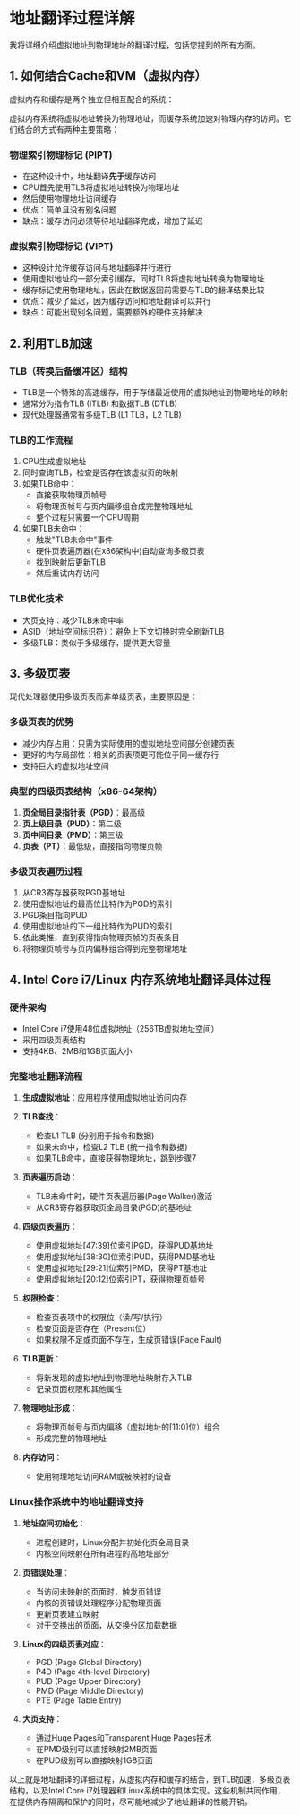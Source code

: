 # 地址翻译过程详解

我将详细介绍虚拟地址到物理地址的翻译过程，包括您提到的所有方面。

## 1. 如何结合Cache和VM（虚拟内存）

虚拟内存和缓存是两个独立但相互配合的系统：

虚拟内存系统将虚拟地址转换为物理地址，而缓存系统加速对物理内存的访问。它们结合的方式有两种主要策略：

### 物理索引物理标记 (PIPT)
- 在这种设计中，地址翻译**先于**缓存访问
- CPU首先使用TLB将虚拟地址转换为物理地址
- 然后使用物理地址访问缓存
- 优点：简单且没有别名问题
- 缺点：缓存访问必须等待地址翻译完成，增加了延迟

### 虚拟索引物理标记 (VIPT)
- 这种设计允许缓存访问与地址翻译并行进行
- 使用虚拟地址的一部分索引缓存，同时TLB将虚拟地址转换为物理地址
- 缓存标记使用物理地址，因此在数据返回前需要与TLB的翻译结果比较
- 优点：减少了延迟，因为缓存访问和地址翻译可以并行
- 缺点：可能出现别名问题，需要额外的硬件支持解决

## 2. 利用TLB加速

### TLB（转换后备缓冲区）结构
- TLB是一个特殊的高速缓存，用于存储最近使用的虚拟地址到物理地址的映射
- 通常分为指令TLB (ITLB) 和数据TLB (DTLB)
- 现代处理器通常有多级TLB (L1 TLB，L2 TLB)

### TLB的工作流程
1. CPU生成虚拟地址
2. 同时查询TLB，检查是否存在该虚拟页的映射
3. 如果TLB命中：
   - 直接获取物理页帧号
   - 将物理页帧号与页内偏移组合成完整物理地址
   - 整个过程只需要一个CPU周期
4. 如果TLB未命中：
   - 触发"TLB未命中"事件
   - 硬件页表遍历器(在x86架构中)自动查询多级页表
   - 找到映射后更新TLB
   - 然后重试内存访问

### TLB优化技术
- 大页支持：减少TLB未命中率
- ASID（地址空间标识符）：避免上下文切换时完全刷新TLB
- 多级TLB：类似于多级缓存，提供更大容量

## 3. 多级页表

现代处理器使用多级页表而非单级页表，主要原因是：

### 多级页表的优势
- 减少内存占用：只需为实际使用的虚拟地址空间部分创建页表
- 更好的内存局部性：相关的页表项更可能位于同一缓存行
- 支持巨大的虚拟地址空间

### 典型的四级页表结构（x86-64架构）
1. **页全局目录指针表（PGD）**：最高级
2. **页上级目录（PUD）**：第二级
3. **页中间目录（PMD）**：第三级
4. **页表（PT）**：最低级，直接指向物理页帧

### 多级页表遍历过程
1. 从CR3寄存器获取PGD基地址
2. 使用虚拟地址的最高位比特作为PGD的索引
3. PGD条目指向PUD
4. 使用虚拟地址的下一组比特作为PUD的索引
5. 依此类推，直到获得指向物理页帧的页表条目
6. 将物理页帧号与页内偏移组合得到完整物理地址

## 4. Intel Core i7/Linux 内存系统地址翻译具体过程

### 硬件架构
- Intel Core i7使用48位虚拟地址（256TB虚拟地址空间）
- 采用四级页表结构
- 支持4KB、2MB和1GB页面大小

### 完整地址翻译流程

1. **生成虚拟地址**：应用程序使用虚拟地址访问内存

2. **TLB查找**：
   - 检查L1 TLB (分别用于指令和数据)
   - 如果未命中，检查L2 TLB (统一指令和数据)
   - 如果TLB命中，直接获得物理地址，跳到步骤7

3. **页表遍历启动**：
   - TLB未命中时，硬件页表遍历器(Page Walker)激活
   - 从CR3寄存器获取页全局目录(PGD)的基地址

4. **四级页表遍历**：
   - 使用虚拟地址[47:39]位索引PGD，获得PUD基地址
   - 使用虚拟地址[38:30]位索引PUD，获得PMD基地址
   - 使用虚拟地址[29:21]位索引PMD，获得PT基地址
   - 使用虚拟地址[20:12]位索引PT，获得物理页帧号

5. **权限检查**：
   - 检查页表项中的权限位（读/写/执行）
   - 检查页面是否存在（Present位）
   - 如果权限不足或页面不存在，生成页错误(Page Fault)

6. **TLB更新**：
   - 将新发现的虚拟地址到物理地址映射存入TLB
   - 记录页面权限和其他属性

7. **物理地址形成**：
   - 将物理页帧号与页内偏移（虚拟地址的[11:0]位）组合
   - 形成完整的物理地址

8. **内存访问**：
   - 使用物理地址访问RAM或被映射的设备

### Linux操作系统中的地址翻译支持

1. **地址空间初始化**：
   - 进程创建时，Linux分配并初始化页全局目录
   - 内核空间映射在所有进程的高地址部分

2. **页错误处理**：
   - 当访问未映射的页面时，触发页错误
   - 内核的页错误处理程序分配物理页面
   - 更新页表建立映射
   - 对于交换出的页面，从交换分区加载数据

3. **Linux的四级页表对应**：
   - PGD (Page Global Directory)
   - P4D (Page 4th-level Directory)
   - PUD (Page Upper Directory)
   - PMD (Page Middle Directory)
   - PTE (Page Table Entry)

4. **大页支持**：
   - 通过Huge Pages和Transparent Huge Pages技术
   - 在PMD级别可以直接映射2MB页面
   - 在PUD级别可以直接映射1GB页面

以上就是地址翻译的详细过程，从虚拟内存和缓存的结合，到TLB加速，多级页表结构，以及Intel Core i7处理器和Linux系统中的具体实现。这些机制共同作用，在提供内存隔离和保护的同时，尽可能地减少了地址翻译的性能开销。